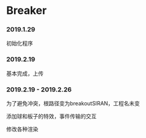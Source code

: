 # Breaker
### 2019.1.29
初始化程序

### 2019.2.19
基本完成，上传

### 2019.2.19 - 2019.2.26
为了避免冲突，根路径变为breakoutSIRAN，工程名未变

添加球和板子的特效，事件传输的交互

修改各种渲染
